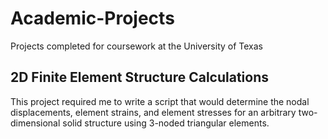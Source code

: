 # Academic-Projects
Projects completed for coursework at the University of Texas

## 2D Finite Element Structure Calculations
This project required me to write a script that would determine the nodal displacements, element strains, and element stresses for an arbitrary two-dimensional solid structure using 3-noded triangular elements.
